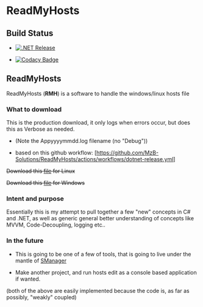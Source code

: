 # ReadMyHosts

## Build Status

- [![.NET Release](https://github.com/MzB-Solutions/ReadMyHosts/actions/workflows/dotnet-release.yml/badge.svg)](https://github.com/MzB-Solutions/ReadMyHosts/actions/workflows/dotnet-release.yml)

- [![Codacy Badge](https://app.codacy.com/project/badge/Grade/03080d3aed254c54b49ed7e18b59f996)](https://www.codacy.com/gh/MzB-Solutions/ReadMyHosts/dashboard?utm_source=github.com&amp;utm_medium=referral&amp;utm_content=MzB-Solutions/ReadMyHosts&amp;utm_campaign=Badge_Grade)
## ReadMyHosts

ReadMyHosts (**RMH**) is a software to handle the windows/linux hosts file

### What to download

This is the production download, it only logs when errors occur,
but does this as Verbose as needed.

- (Note the Appyyyymmdd.log filename (no "Debug"))

- based on this github workflow: [https://github.com/MzB-Solutions/ReadMyHosts/actions/workflows/dotnet-release.yml]

~~Download this [file](https://github.com/MzB-Solutions/ReadMyHosts/releases/download/v0.1/RMH-linux-v0.1.zip) for Linux~~

~~Download this [file](https://github.com/MzB-Solutions/ReadMyHosts/releases/download/v0.1/RMH-win32-v0.1.zip) for Windows~~

### Intent and purpose

Essentially this is my attempt to pull together a few "new" concepts in C# and .NET,
as well as generic general better understanding of concepts like MVVM, Code-Decoupling,
logging etc..

### In the future

- This is going to be one of a few of tools, that is going to live under the mantle
    of [SManager](https://github.com/MzB-Solutions/SManager)

- Make another project, and run hosts edit as a console based application if wanted.

(both of the above are easily implemented because the code is, as far as possibly,
 "weakly" coupled)
